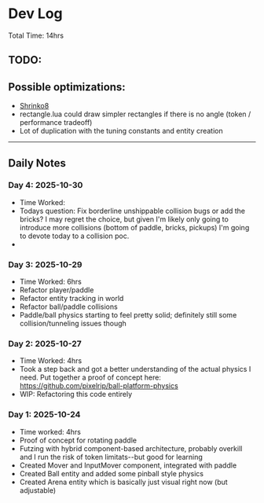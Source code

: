 # Dev Log
Total Time: 14hrs

## TODO:

## Possible optimizations:
- [Shrinko8](https://github.com/thisismypassport/shrinko8)
- rectangle.lua could draw simpler rectangles if there is no angle (token / performance tradeoff)
- Lot of duplication with the tuning constants and entity creation

---

## Daily Notes

### Day 4: 2025-10-30
- Time Worked:
- Todays question: Fix borderline unshippable collision bugs or add the bricks? I may regret the choice, but given I'm likely only going to introduce more collisions (bottom of paddle, bricks, pickups) I'm going to devote today to a collision poc.
- 

### Day 3: 2025-10-29
- Time Worked: 6hrs
- Refactor player/paddle
- Refactor entity tracking in world
- Refactor ball/paddle collisions
- Paddle/ball physics starting to feel pretty solid; definitely still some collision/tunneling issues though

### Day 2: 2025-10-27
- Time Worked: 4hrs
- Took a step back and got a better understanding of the actual physics I need. Put together a proof of concept here: https://github.com/pixelrip/ball-platform-physics
- WIP: Refactoring this code entirely


### Day 1: 2025-10-24

- Time worked: 4hrs
- Proof of concept for rotating paddle
- Futzing with hybrid component-based architecture, probably overkill and I run the risk of token limitats--but good for learning
- Created Mover and InputMover component, integrated with paddle
- Created Ball entity and added some pinball style physics
- Created Arena entity which is basically just visual right now (but adjustable)

